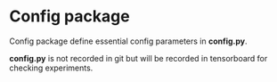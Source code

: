 # Config package

Config package define essential config parameters in **config.py**.

**config.py** is not recorded in git but will be recorded in tensorboard for checking experiments.